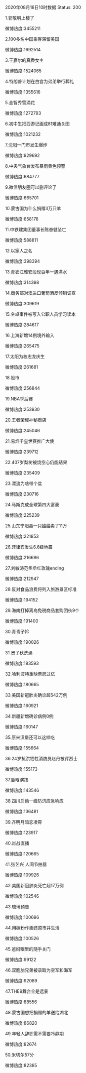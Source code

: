 2020年08月18日10时数据
Status: 200

1.郭敬明上楼了

微博热度:3455211

2.100多名中国乘客滞留美国

微博热度:1692514

3.王嘉尔的真香女主

微博热度:1524065

4.特朗普计划在白宫为弟弟举行葬礼

微博热度:1355616

5.金智秀雪滴花

微博热度:1272793

6.初中生把西游记画成81难通关图

微博热度:1021232

7.沈阳一门市发生爆炸

微博热度:929692

8.中央气象台发布暴雨黄色预警

微博热度:684777

9.微信朋友圈可以删评论了

微博热度:665701

10.蒙古国为什么捐赠3万只羊

微博热度:658178

11.中铁建集团董事长陈奋健坠亡

微博热度:588811

12.以家人之名

微博热度:398394

13.青衣江雅安段现百年一遇洪水

微博热度:314398

14.商务部对澳进口葡萄酒反倾销调查

微博热度:309619

15.仝卓事件被写入公职人员学习读本

微博热度:284617

16.上海新增14例境外输入

微博热度:265475

17.太阳为权志龙庆生

微博热度:261681

18.股市

微博热度:256844

19.NBA季后赛

微博热度:253930

20.王者荣耀神秘商店

微博热度:245046

21.易烊千玺世赛推广大使

微博热度:239712

22.407岁梨树被烧空心仍能结果

微博热度:235409

23.漂流为啥带个盆

微博热度:230716

24.马斯克成全球第四大富豪

微博热度:225239

25.山东宁阳县一只蛐蛐卖了11万

微博热度:221853

26.菲律宾发生6.6级地震

微博热度:216696

27.刘敏涛范丞丞红玫瑰ending

微博热度:212947

28.反对食品浪费将列入旅游景区标准

微博热度:194152

29.海南打掉离岛免税商品套购团伙9个

微博热度:191400

30.青青子衿

微博热度:190026

31.贺子秋洗澡

微博热度:183593

32.哈利波特重映票房过亿

微博热度:180665

33.美国新冠肺炎确诊超542万例

微博热度:160921

34.新疆新增确诊病例0例

微博热度:160147

35.原来汉堡还可以这样吃

微博热度:155664

36.24岁抗洪牺牲消防员赵丹被评烈士

微博热度:155173

37.鹿晗演技

微博热度:143546

38.四川启动一级防汛应急响应

微博热度:136481

39.齐明月暗恋凌霄

微博热度:123917

40.肖战直播

微博热度:120665

41.张艺兴 人间节拍器

微博热度:109926

42.美国新冠肺炎死亡超17万例

微博热度:102546

43.琉璃预告

微博热度:100696

44.用碳粉作画还原市井生活

微博热度:100526

45.爸妈眼里的随手关门

微博热度:99122

46.双胞胎兄弟被录取为空军和海军

微博热度:92089

47.THE9舞台全是远景

微博热度:88556

48.蒙古国想把捐赠的羊送给湖北

微博热度:86820

49.年轻人辞职需不需要冷静期

微博热度:82674

50.米切尔57分

微博热度:82385

